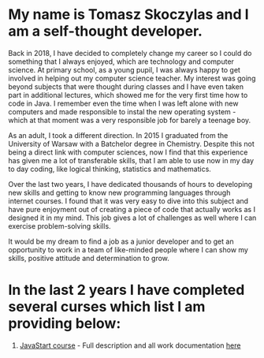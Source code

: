

# My name is **Tomasz Skoczylas** and I am a self-thought developer.

Back in 2018, I have decided to completely change my career so I could do something that I always enjoyed, which are technology and computer science.
At primary school, as a young pupil, I was always happy to get involved in helping out my computer science teacher. My interest was going beyond subjects that were thought during classes and I have even taken part in additional lectures, which showed me for the very first time how to code in Java. I remember even the time when I was left alone with new computers and made responsible to instal the new operating system - which at that moment was a very responsible job for barely a teenage boy.

As an adult, I took a different direction. In 2015 I graduated from the University of Warsaw with a Batchelor degree in Chemistry. Despite this not being a direct link with computer sciences, now I find that this experience has given me a lot of transferable skills, that I am able to use now in my day to day coding, like logical thinking, statistics and mathematics.


Over the last two years, I have dedicated thousands of hours to developing new skills and getting to know new programming languages through internet courses. I found that it was very easy to dive into this subject and have pure enjoyment out of creating a piece of code that actually works as I designed it in my mind. This job gives a lot of challenges as well where I can exercise problem-solving skills. 

It would be my dream to find a job as a junior developer and to get an opportunity to work in a team of like-minded people where I can show my skills, positive attitude and determination to grow.


# In the last 2 years I have completed several curses which list I am providing below:

1. [JavaStart course](https://javastart.pl/kurs/java) - Full description and all work documentation [here](https://github.com/tskoczylas/JavaStart_Course)
